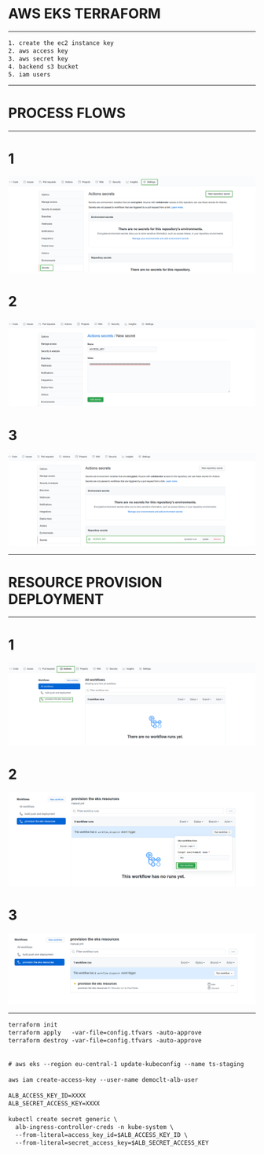 # AWS EKS TERRAFORM

----------------

    1. create the ec2 instance key
    2. aws access key
    3. aws secret key
    4. backend s3 bucket
    5. iam users 

----------------

# PROCESS FLOWS

----------------

# 1

![1](Images/1.png)

# 2

![2](Images/2.png)

# 3

![3](Images/3.png)

----------------

# RESOURCE PROVISION DEPLOYMENT

----------------

# 1

![1](Images/D1.png)

# 2

![2](Images/D2.png)

# 3

![3](Images/D3.png)

----------------








    terraform init
    terraform apply   -var-file=config.tfvars -auto-approve
    terraform destroy -var-file=config.tfvars -auto-approve


    # aws eks --region eu-central-1 update-kubeconfig --name ts-staging

    aws iam create-access-key --user-name democlt-alb-user
  
    ALB_ACCESS_KEY_ID=XXXX
    ALB_SECRET_ACCESS_KEY=XXXX

    kubectl create secret generic \
      alb-ingress-controller-creds -n kube-system \
      --from-literal=access_key_id=$ALB_ACCESS_KEY_ID \
      --from-literal=secret_access_key=$ALB_SECRET_ACCESS_KEY
